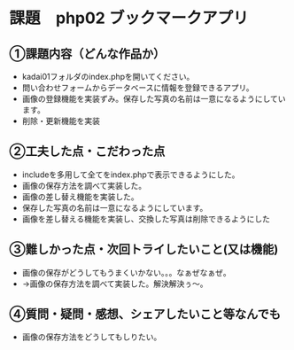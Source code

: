# 課題　php02 ブックマークアプリ

## ①課題内容（どんな作品か）
- kadai01フォルダのindex.phpを開いてください。
- 問い合わせフォームからデータベースに情報を登録できるアプリ。
- 画像の登録機能を実装ずみ。保存した写真の名前は一意になるようにしています。
- 削除・更新機能を実装

## ②工夫した点・こだわった点
- includeを多用して全てをindex.phpで表示できるようにした。
- 画像の保存方法を調べて実装した。
- 画像の差し替え機能を実装した。
- 保存した写真の名前は一意になるようにしています。
- 画像を差し替える機能を実装し、交換した写真は削除できるようにした

## ③難しかった点・次回トライしたいこと(又は機能)
- 画像の保存がどうしてもうまくいかない。。。なぁぜなぁぜ。
- →画像の保存方法を調べて実装した。解決解決ぅ〜。

## ④質問・疑問・感想、シェアしたいこと等なんでも
- 画像の保存方法をどうしてもしりたい。
